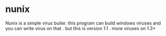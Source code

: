 # nunix
Nunix is a simple virus builer. this program can build windows viruses and you can write virus on that . but this is version 1.1 . more viruses on 1.3+
